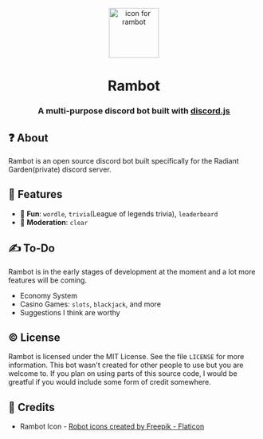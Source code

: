 <p align="center">
<img alt="icon for rambot" src="https://cdn-icons.flaticon.com/png/512/4269/premium/4269098.png?token=exp=1646981089~hmac=419db68763d9bee3824ab813d7487f70" width="100" height="100">
</p>
<h1 align="center"> Rambot </h1>
<h3 align="center"> A multi-purpose discord bot built with <a href=https://discord.js.org/>discord.js</a></h3>

## ❓ About
Rambot is an open source discord bot built specifically for the Radiant Garden(private) discord server. 

## 🧨 Features
* 🎉 **Fun**: `wordle`, `trivia`(League of legends trivia), `leaderboard`
* 👮 **Moderation**: `clear`

## ✍️ To-Do
Rambot is in the early stages of development at the moment and a lot more features will be coming.
* Economy System
* Casino Games: `slots`, `blackjack`, and more
* Suggestions I think are worthy

## © License
Rambot is licensed under the MIT License. See the file `LICENSE` for more information. This bot wasn't created for other people to use 
but you are welcome to. If you plan on using parts of this source code, I would be greatful if you would include some form of 
credit somewhere.


## 📜 Credits

* Rambot Icon - <a href="https://www.flaticon.com/free-icons/robot" title="robot icons">Robot icons created by Freepik - Flaticon</a>
